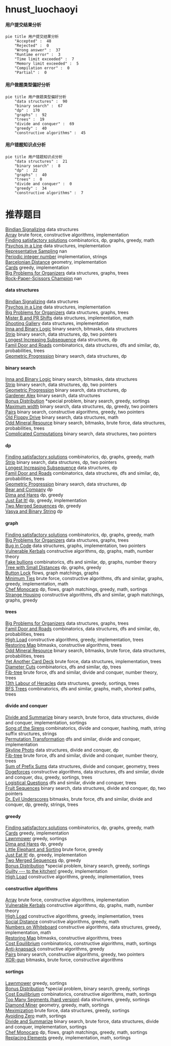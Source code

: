 # hnust_luochaoyi
<!-- tabs:start -->
#### **用户提交结果分析**

```mermaid
pie title 用户提交结果分析
    "Accepted" :  48
    "Rejected" :  0
    "Wrong answer" :  37
    "Runtime error" :  3
    "Time limit exceeded" :  7
    "Memory limit exceeded" :  5
    "Compilation error" :  0
    "Partial" :  0
```
#### **用户做题类型偏好分析**

```mermaid
pie title 用户做题类型偏好分析
    "data structures" :  90
    "binary search" :  67
    "dp" :  170
    "graphs" :  92
    "trees" :  19
    "divide and conquer" :  69
    "greedy" :  40
    "constructive algorithms" :  45
```
#### **用户错题知识点分析**

```mermaid
pie title 用户错题知识点分析
    "data structures" :  21
    "binary search" :  8
    "dp" :  22
    "graphs" :  40
    "trees" :  0
    "divide and conquer" :  0
    "greedy" :  34
    "constructive algorithms" :  7
```
<!-- tabs:end -->
# 推荐题目
[Bindian Signalizing](http://codeforces.com/problemset/problem/5/E)		data structures		  
[Array](http://codeforces.com/problemset/problem/300/A)		brute force,
                        constructive algorithms,
                        implementation		  
[Finding satisfactory solutions](http://codeforces.com/problemset/problem/1466/H)		combinatorics,
                        dp,
                        graphs,
                        greedy,
                        math		  
[Psychos in a Line](http://codeforces.com/problemset/problem/319/B)		data structures,
                        implementation		  
[Representative Sampling](http://codeforces.com/problemset/problem/178/F1)		nan		  
[Periodic integer number](http://codeforces.com/problemset/problem/1219/C)		implementation,
                        strings		  
[Barcelonian Distance](https://codeforces.com/contest/1079/problem/D)		geometry,
                        implementation		  
[Cards](http://codeforces.com/problemset/problem/701/A)		greedy,
                        implementation		  
[Big Problems for Organizers](http://codeforces.com/problemset/problem/418/D)		data structures,
                        graphs,
                        trees		  
[Rock-Paper-Scissors Champion](https://codeforces.com/contest/1087/problem/F)		nan		  
<!-- tabs:start -->
#### **data structures**
[Bindian Signalizing](http://codeforces.com/problemset/problem/5/E)		data structures		  
[Psychos in a Line](http://codeforces.com/problemset/problem/319/B)		data structures,
                        implementation		  
[Big Problems for Organizers](http://codeforces.com/problemset/problem/418/D)		data structures,
                        graphs,
                        trees		  
[Mister B and PR Shifts](https://codeforces.com/contest/820/problem/D)		data structures,
                        implementation,
                        math		  
[Shooting Gallery](http://codeforces.com/problemset/problem/44/G)		data structures,
                        implementation		  
[Inna and Binary Logic](http://codeforces.com/problemset/problem/400/E)		binary search,
                        bitmasks,
                        data structures		  
[Strip](http://codeforces.com/problemset/problem/487/B)		binary search,
                        data structures,
                        dp,
                        two pointers		  
[Longest Increasing Subsequence](http://codeforces.com/problemset/problem/568/E)		data structures,
                        dp		  
[Famil Door and Roads](http://codeforces.com/problemset/problem/629/E)		combinatorics,
                        data structures,
                        dfs and similar,
                        dp,
                        probabilities,
                        trees		  
[Geometric Progression](http://codeforces.com/problemset/problem/567/C)		binary search,
                        data structures,
                        dp		  
#### **binary search**
[Inna and Binary Logic](http://codeforces.com/problemset/problem/400/E)		binary search,
                        bitmasks,
                        data structures		  
[Strip](http://codeforces.com/problemset/problem/487/B)		binary search,
                        data structures,
                        dp,
                        two pointers		  
[Geometric Progression](http://codeforces.com/problemset/problem/567/C)		binary search,
                        data structures,
                        dp		  
[Gardener Alex](http://codeforces.com/problemset/problem/1220/F)		binary search,
                        data structures		  
[Bonus Distribution](http://codeforces.com/problemset/problem/1297/D)		*special problem,
                        binary search,
                        greedy,
                        sortings		  
[Maximum width](http://codeforces.com/problemset/problem/1492/C)		binary search,
                        data structures,
                        dp,
                        greedy,
                        two pointers		  
[Pairs](http://codeforces.com/problemset/problem/1463/D)		binary search,
                        constructive algorithms,
                        greedy,
                        two pointers		  
[Old Floppy Drive](http://codeforces.com/problemset/problem/1490/G)		binary search,
                        data structures,
                        math		  
[Odd Mineral Resource](http://codeforces.com/problemset/problem/1479/D)		binary search,
                        bitmasks,
                        brute force,
                        data structures,
                        probabilities,
                        trees		  
[Complicated Computations](http://codeforces.com/problemset/problem/1436/E)		binary search,
                        data structures,
                        two pointers		  
#### **dp**
[Finding satisfactory solutions](http://codeforces.com/problemset/problem/1466/H)		combinatorics,
                        dp,
                        graphs,
                        greedy,
                        math		  
[Strip](http://codeforces.com/problemset/problem/487/B)		binary search,
                        data structures,
                        dp,
                        two pointers		  
[Longest Increasing Subsequence](http://codeforces.com/problemset/problem/568/E)		data structures,
                        dp		  
[Famil Door and Roads](http://codeforces.com/problemset/problem/629/E)		combinatorics,
                        data structures,
                        dfs and similar,
                        dp,
                        probabilities,
                        trees		  
[Geometric Progression](http://codeforces.com/problemset/problem/567/C)		binary search,
                        data structures,
                        dp		  
[Bear and Company](http://codeforces.com/problemset/problem/771/D)		dp		  
[Dima and Hares](http://codeforces.com/problemset/problem/358/D)		dp,
                        greedy		  
[Just Eat It!](http://codeforces.com/problemset/problem/1285/B)		dp,
                        greedy,
                        implementation		  
[Two Merged Sequences](http://codeforces.com/problemset/problem/1144/G)		dp,
                        greedy		  
[Vasya and Binary String](http://codeforces.com/problemset/problem/1107/E)		dp		  
#### **graph**
[Finding satisfactory solutions](http://codeforces.com/problemset/problem/1466/H)		combinatorics,
                        dp,
                        graphs,
                        greedy,
                        math		  
[Big Problems for Organizers](http://codeforces.com/problemset/problem/418/D)		data structures,
                        graphs,
                        trees		  
[Bug in Code](http://codeforces.com/problemset/problem/420/C)		data structures,
                        graphs,
                        implementation,
                        two pointers		  
[Vulnerable Kerbals](http://codeforces.com/problemset/problem/772/C)		constructive algorithms,
                        dp,
                        graphs,
                        math,
                        number theory		  
[Fake bullions](http://codeforces.com/problemset/problem/804/F)		combinatorics,
                        dfs and similar,
                        dp,
                        graphs,
                        number theory		  
[Tree with Small Distances](http://codeforces.com/problemset/problem/1029/E)		dp,
                        graphs,
                        greedy		  
[Button Lock](http://codeforces.com/problemset/problem/1510/B)		flows,
                        graph matchings,
                        graphs		  
[Minimum Ties](http://codeforces.com/problemset/problem/1487/C)		brute force,
                        constructive algorithms,
                        dfs and similar,
                        graphs,
                        greedy,
                        implementation,
                        math		  
[Chef Monocarp](http://codeforces.com/problemset/problem/1437/C)		dp,
                        flows,
                        graph matchings,
                        greedy,
                        math,
                        sortings		  
[Strange Housing](http://codeforces.com/problemset/problem/1470/D)		constructive algorithms,
                        dfs and similar,
                        graph matchings,
                        graphs,
                        greedy		  
#### **trees**
[Big Problems for Organizers](http://codeforces.com/problemset/problem/418/D)		data structures,
                        graphs,
                        trees		  
[Famil Door and Roads](http://codeforces.com/problemset/problem/629/E)		combinatorics,
                        data structures,
                        dfs and similar,
                        dp,
                        probabilities,
                        trees		  
[High Load](https://codeforces.com/contest/828/problem/D)		constructive algorithms,
                        greedy,
                        implementation,
                        trees		  
[Restoring Map](http://codeforces.com/problemset/problem/566/E)		bitmasks,
                        constructive algorithms,
                        trees		  
[Odd Mineral Resource](http://codeforces.com/problemset/problem/1479/D)		binary search,
                        bitmasks,
                        brute force,
                        data structures,
                        probabilities,
                        trees		  
[Yet Another Card Deck](http://codeforces.com/problemset/problem/1511/C)		brute force,
                        data structures,
                        implementation,
                        trees		  
[Diameter Cuts](http://codeforces.com/problemset/problem/1499/F)		combinatorics,
                        dfs and similar,
                        dp,
                        trees		  
[Fib-tree](http://codeforces.com/problemset/problem/1491/E)		brute force,
                        dfs and similar,
                        divide and conquer,
                        number theory,
                        trees		  
[13th Labour of Heracles](http://codeforces.com/problemset/problem/1466/D)		data structures,
                        greedy,
                        sortings,
                        trees		  
[BFS Trees](http://codeforces.com/problemset/problem/1495/D)		combinatorics,
                        dfs and similar,
                        graphs,
                        math,
                        shortest paths,
                        trees		  
#### **divide and conquer**
[Divide and Summarize](http://codeforces.com/problemset/problem/1461/D)		binary search,
                        brute force,
                        data structures,
                        divide and conquer,
                        implementation,
                        sortings		  
[Song of the Sirens](http://codeforces.com/problemset/problem/1466/G)		combinatorics,
                        divide and conquer,
                        hashing,
                        math,
                        string suffix structures,
                        strings		  
[Permutation Transformation](http://codeforces.com/problemset/problem/1490/D)		dfs and similar,
                        divide and conquer,
                        implementation		  
[Skyline Photo](https://codeforces.com/contest/1483/problem/C)		data structures,
                        divide and conquer,
                        dp		  
[Fib-tree](http://codeforces.com/problemset/problem/1491/E)		brute force,
                        dfs and similar,
                        divide and conquer,
                        number theory,
                        trees		  
[Sum of Prefix Sums](http://codeforces.com/problemset/problem/1303/G)		data structures,
                        divide and conquer,
                        geometry,
                        trees		  
[Dogeforces](http://codeforces.com/problemset/problem/1494/D)		constructive algorithms,
                        data structures,
                        dfs and similar,
                        divide and conquer,
                        dsu,
                        greedy,
                        sortings,
                        trees		  
[Logistical Questions](http://codeforces.com/problemset/problem/566/C)		dfs and similar,
                        divide and conquer,
                        trees		  
[Fruit Sequences](http://codeforces.com/problemset/problem/1428/F)		binary search,
                        data structures,
                        divide and conquer,
                        dp,
                        two pointers		  
[Dr. Evil Underscores](http://codeforces.com/problemset/problem/1285/D)		bitmasks,
                        brute force,
                        dfs and similar,
                        divide and conquer,
                        dp,
                        greedy,
                        strings,
                        trees		  
#### **greedy**
[Finding satisfactory solutions](http://codeforces.com/problemset/problem/1466/H)		combinatorics,
                        dp,
                        graphs,
                        greedy,
                        math		  
[Cards](http://codeforces.com/problemset/problem/701/A)		greedy,
                        implementation		  
[Lawnmower](http://codeforces.com/problemset/problem/115/B)		greedy,
                        sortings		  
[Dima and Hares](http://codeforces.com/problemset/problem/358/D)		dp,
                        greedy		  
[Little Elephant and Sorting](http://codeforces.com/problemset/problem/205/B)		brute force,
                        greedy		  
[Just Eat It!](http://codeforces.com/problemset/problem/1285/B)		dp,
                        greedy,
                        implementation		  
[Two Merged Sequences](http://codeforces.com/problemset/problem/1144/G)		dp,
                        greedy		  
[Bonus Distribution](http://codeforces.com/problemset/problem/1297/D)		*special problem,
                        binary search,
                        greedy,
                        sortings		  
[Guilty --- to the kitchen!](http://codeforces.com/problemset/problem/42/A)		greedy,
                        implementation		  
[High Load](https://codeforces.com/contest/828/problem/D)		constructive algorithms,
                        greedy,
                        implementation,
                        trees		  
#### **constructive algorithms**
[Array](http://codeforces.com/problemset/problem/300/A)		brute force,
                        constructive algorithms,
                        implementation		  
[Vulnerable Kerbals](http://codeforces.com/problemset/problem/772/C)		constructive algorithms,
                        dp,
                        graphs,
                        math,
                        number theory		  
[High Load](https://codeforces.com/contest/828/problem/D)		constructive algorithms,
                        greedy,
                        implementation,
                        trees		  
[Social Distance](http://codeforces.com/problemset/problem/1367/C)		constructive algorithms,
                        greedy,
                        math		  
[Numbers on Whiteboard](http://codeforces.com/problemset/problem/1430/C)		constructive algorithms,
                        data structures,
                        greedy,
                        implementation,
                        math		  
[Restoring Map](http://codeforces.com/problemset/problem/566/E)		bitmasks,
                        constructive algorithms,
                        trees		  
[Cost Equilibrium](http://codeforces.com/problemset/problem/1513/E)		combinatorics,
                        constructive algorithms,
                        math,
                        sortings		  
[Anti-knapsack](http://codeforces.com/problemset/problem/1493/A)		constructive algorithms,
                        greedy		  
[Pairs](http://codeforces.com/problemset/problem/1463/D)		binary search,
                        constructive algorithms,
                        greedy,
                        two pointers		  
[XOR-gun](https://codeforces.com/contest/1456/problem/B)		bitmasks,
                        brute force,
                        constructive algorithms		  
#### **sortings**
[Lawnmower](http://codeforces.com/problemset/problem/115/B)		greedy,
                        sortings		  
[Bonus Distribution](http://codeforces.com/problemset/problem/1297/D)		*special problem,
                        binary search,
                        greedy,
                        sortings		  
[Cost Equilibrium](http://codeforces.com/problemset/problem/1513/E)		combinatorics,
                        constructive algorithms,
                        math,
                        sortings		  
[Too Many Segments (hard version)](http://codeforces.com/problemset/problem/1249/D2)		data structures,
                        greedy,
                        sortings		  
[Diamond Miner](https://codeforces.com/contest/1496/problem/C)		geometry,
                        greedy,
                        math,
                        sortings		  
[Meximization](http://codeforces.com/problemset/problem/1497/A)		brute force,
                        data structures,
                        greedy,
                        sortings		  
[Avoiding Zero](http://codeforces.com/problemset/problem/1427/A)		math,
                        sortings		  
[Divide and Summarize](http://codeforces.com/problemset/problem/1461/D)		binary search,
                        brute force,
                        data structures,
                        divide and conquer,
                        implementation,
                        sortings		  
[Chef Monocarp](http://codeforces.com/problemset/problem/1437/C)		dp,
                        flows,
                        graph matchings,
                        greedy,
                        math,
                        sortings		  
[Replacing Elements](http://codeforces.com/problemset/problem/1473/A)		greedy,
                        implementation,
                        math,
                        sortings		  
<!-- tabs:end -->
